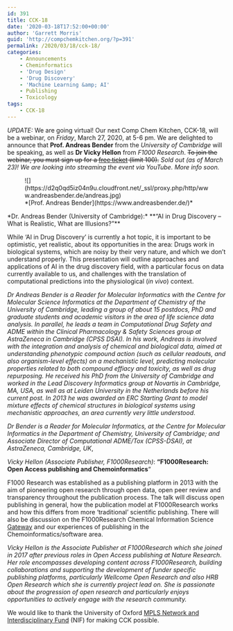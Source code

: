 ```yaml
---
id: 391
title: CCK-18
date: '2020-03-18T17:52:00+00:00'
author: 'Garrett Morris'
guid: 'http://compchemkitchen.org/?p=391'
permalink: /2020/03/18/cck-18/
categories:
    - Announcements
    - Cheminformatics
    - 'Drug Design'
    - 'Drug Discovery'
    - 'Machine Learning &amp; AI'
    - Publishing
    - Toxicology
tags:
    - CCK-18
---
```


*UPDATE:* We are going virtual! Our next Comp Chem Kitchen, CCK-18, will be a webinar, on *Friday*, March 27, 2020, at 5-6 pm. We are delighted to announce that **Prof. Andreas Bender** from the *University of Cambridge* will be speaking, as well as **Dr Vicky Hellon** from *F1000 Research*. <s>To join the webinar, you must sign up for a [free ticket](https://www.eventbrite.com/e/comp-chem-kitchen-cck-18-tickets-99195754171) (limit 100).</s> *Sold out (as of March 23)! We are looking into streaming the event via YouTube. More info soon.*

<figure class="wp-block-image">![](https://d2q0qd5iz04n9u.cloudfront.net/_ssl/proxy.php/http/www.andreasbender.de/andreas.jpg)<figcaption>*[Prof. Andreas Bender](https://www.andreasbender.de/)*</figcaption></figure>*Dr. Andreas Bender (University of Cambridge):* **“AI in Drug Discovery – What is Realistic, What are Illusions?”**  
  
While ‘AI in Drug Discovery’ is currently a hot topic, it is important to be optimistic, yet realistic, about its opportunities in the area: Drugs work in biological systems, which are noisy by their very nature, and which we don’t understand properly. This presentation will outline approaches and applications of AI in the drug discovery field, with a particular focus on data currently available to us, and challenges with the translation of computational predictions into the physiological (*in vivo*) context.

*Dr Andreas Bender is a Reader for Molecular Informatics with the Centre for Molecular Science Informatics at the Department of Chemistry of the University of Cambridge, leading a group of about 15 postdocs, PhD and graduate students and academic visitors in the area of life science data analysis. In parallel, he leads a team in Computational Drug Safety and ADME within the Clinical Pharmacology &amp; Safety Sciences group at AstraZeneca in Cambridge (CPSS DSAI). In his work, Andreas is involved with the integration and analysis of chemical and biological data, aimed at understanding phenotypic compound action (such as cellular readouts, and also organism-level effects) on a mechanistic level, predicting molecular properties related to both compound effiacy and toxicity, as well as drug repurposing. He received his PhD from the University of Cambridge and worked in the Lead Discovery Informatics group at Novartis in Cambridge, MA, USA, as well as at Leiden University in the Netherlands before his current post. In 2013 he was awarded an ERC Starting Grant to model mixture effects of chemical structures in biological systems using mechanistic approaches, an area currently very little understood*.

*Dr Bender is a Reader for Molecular Informatics, at the Centre for Molecular Informatics in the Department of Chemistry, University of Cambridge; and Associate Director of Computational ADME/Tox (CPSS-DSAI), at AstraZeneca, Cambridge, UK*,

*Vicky Hellon (Associate Publisher, F1000Research)*: **“F1000Research: Open Access publishing and Chemoinformatics**“

F1000 Research was established as a publishing platform in 2013 with the aim of pioneering open research through open data, open peer review and transparency throughout the publication process. The talk will discuss open publishing in general, how the publication model at F1000Research works and how this differs from more ‘traditional’ scientific publishing. There will also be discussion on the F1000Research Chemical Information Science [Gateway](https://f1000research.com/cis) and our experiences of publishing in the Chemoinformatics/software area.

*Vicky Hellon is the Associate Publisher at F1000Research which she joined in 2017 after previous roles in Open Access publishing at Nature Research. Her role encompasses developing content across F1000Research, building collaborations and supporting the development of funder specific publishing platforms, particularly Wellcome Open Research and also HRB Open Research which she is currently project lead on. She is passionate about the progression of open research and particularly enjoys opportunities to actively engage with the research community.*

We would like to thank the University of Oxford [MPLS Network and Interdisciplinary Fund](https://www.mpls.ox.ac.uk/internal-research-funding/research-funding/networking-and-interdisciplinary-fund) (NIF) for making CCK possible.